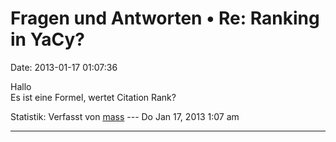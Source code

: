 Fragen und Antworten • Re: Ranking in YaCy?
===========================================

Date: 2013-01-17 01:07:36

Hallo\
Es ist eine Formel, wertet Citation Rank?

Statistik: Verfasst von
[mass](http://forum.yacy-websuche.de/memberlist.php?mode=viewprofile&u=8804)
--- Do Jan 17, 2013 1:07 am

------------------------------------------------------------------------
